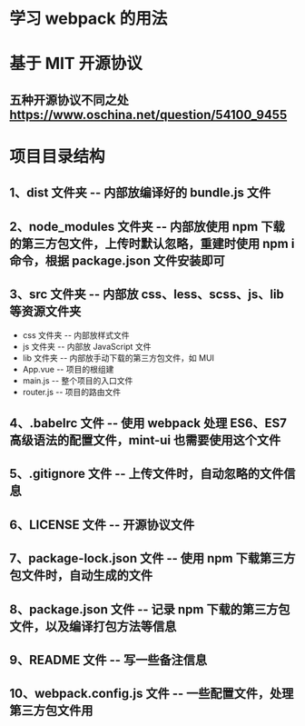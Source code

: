 # 学习 webpack 的用法

# 基于 MIT 开源协议

## 五种开源协议不同之处 https://www.oschina.net/question/54100_9455

# 项目目录结构

## 1、dist 文件夹 -- 内部放编译好的 bundle.js 文件

## 2、node_modules 文件夹 -- 内部放使用 npm 下载的第三方包文件，上传时默认忽略，重建时使用 npm i 命令，根据 package.json 文件安装即可

## 3、src 文件夹 -- 内部放 css、less、scss、js、lib 等资源文件夹

- css 文件夹 -- 内部放样式文件
- js 文件夹 -- 内部放 JavaScript 文件
- lib 文件夹 -- 内部放手动下载的第三方包文件，如 MUI
- App.vue -- 项目的根组建
- main.js -- 整个项目的入口文件
- router.js -- 项目的路由文件

## 4、.babelrc 文件 -- 使用 webpack 处理 ES6、ES7 高级语法的配置文件，mint-ui 也需要使用这个文件

## 5、.gitignore 文件 -- 上传文件时，自动忽略的文件信息

## 6、LICENSE 文件 -- 开源协议文件

## 7、package-lock.json 文件 -- 使用 npm 下载第三方包文件时，自动生成的文件

## 8、package.json 文件 -- 记录 npm 下载的第三方包文件，以及编译打包方法等信息

## 9、README 文件 -- 写一些备注信息

## 10、webpack.config.js 文件 -- 一些配置文件，处理第三方包文件用
